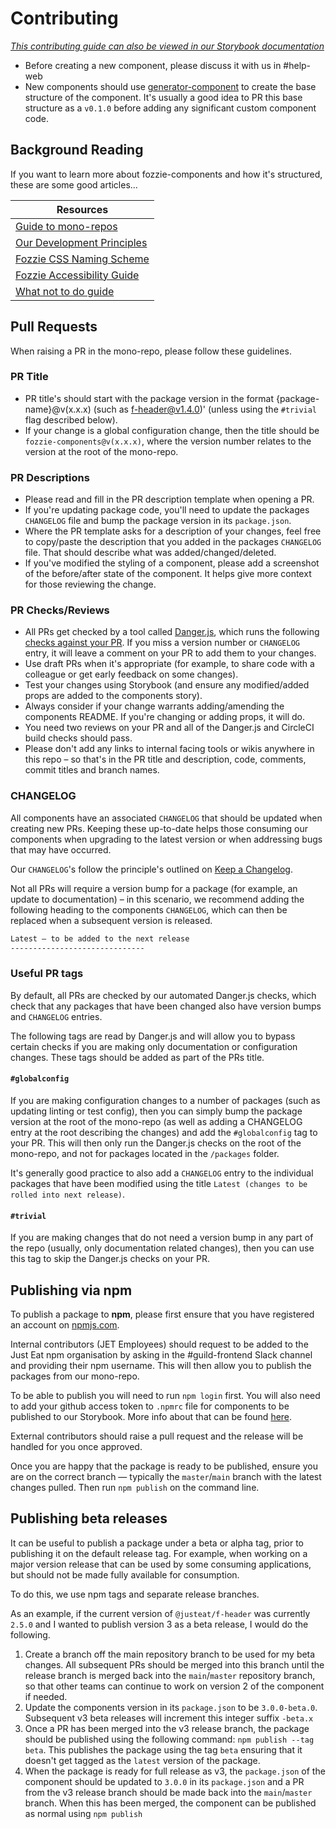 # Contributing

*_[This contributing guide can also be viewed in our Storybook documentation](https://vue.pie.design/?path=/story/documentation-getting-started-contributing--page)_*

- Before creating a new component, please discuss it with us in #help-web
- New components should use [generator-component](https://github.com/justeat/fozzie-components/tree/master/packages/tools/generator-component) to create the base structure of the component. It's usually a good idea to PR this base structure as a `v0.1.0` before adding any significant custom component code.

## Background Reading

If you want to learn more about fozzie-components and how it's structured, these are some good articles...

Resources |
------------- |
[Guide to mono-repos](https://www.toptal.com/front-end/guide-to-monorepos) |
[Our Development Principles](https://vue.pie.design/?path=/story/documentation-getting-started-development-principles--page) |
[Fozzie CSS Naming Scheme](https://fozzie.just-eat.com/documentation/css/css-naming) |
[Fozzie Accessibility Guide](https://fozzie.just-eat.com/documentation/general/accessibility/) |
[What not to do guide](https://vue.pie.design/?path=/story/documentation-standards-accessibility-overview--page) |

## Pull Requests

When raising a PR in the mono-repo, please follow these guidelines.

### PR Title

- PR title's should start with the package version in the format {package-name}@v(x.x.x) (such as f-header@v1.4.0)' (unless using the `#trivial` flag described below).
- If your change is a global configuration change, then the title should be `fozzie-components@v(x.x.x)`, where the version number relates to the version at the root of the mono-repo.

### PR Descriptions

- Please read and fill in the PR description template when opening a PR.
- If you're updating package code, you'll need to update the packages `CHANGELOG` file and bump the package version in its `package.json`.
- Where the PR template asks for a description of your changes, feel free to copy/paste the description that you added in the packages `CHANGELOG` file. That should describe what was added/changed/deleted.
- If you've modified the styling of a component, please add a screenshot of the before/after state of the component. It helps give more context for those reviewing the change.

### PR Checks/Reviews

- All PRs get checked by a tool called [Danger.js](https://danger.systems/js/), which runs the following [checks against your PR](https://github.com/justeat/fozzie-components/blob/master/dangerfile.js). If you miss a version number or `CHANGELOG` entry, it will leave a comment on your PR to add them to your changes.
- Use draft PRs when it's appropriate (for example, to share code with a colleague or get early feedback on some changes).
- Test your changes using Storybook (and ensure any modified/added props are added to the components story).
- Always consider if your change warrants adding/amending the components README. If you're changing or adding props, it will do.
- You need two reviews on your PR and all of the Danger.js and CircleCI build checks should pass.
- Please don't add any links to internal facing tools or wikis anywhere in this repo – so that's in the PR title and description, code, comments, commit titles and branch names.

### CHANGELOG

All components have an associated `CHANGELOG` that should be updated when creating new PRs. Keeping these up-to-date helps those consuming our components when upgrading to the latest version or when addressing bugs that may have occurred.

Our `CHANGELOG`'s follow the principle's outlined on [Keep a Changelog](https://keepachangelog.com/en/1.0.0/).

Not all PRs will require a version bump for a package (for example, an update to documentation) – in this scenario, we recommend adding the following heading to the components `CHANGELOG`, which can then be replaced when a subsequent version is released.

```md
Latest – to be added to the next release
------------------------------
```

### Useful PR tags

By default, all PRs are checked by our automated Danger.js checks, which check that any packages that have been changed also have version bumps and `CHANGELOG` entries.

The following tags are read by Danger.js and will allow you to bypass certain checks if you are making only documentation or configuration changes. These tags should be added as part of the PRs title.

#### `#globalconfig`

If you are making configuration changes to a number of packages (such as updating linting or test config), then you can simply bump the package version at the root of the mono-repo (as well as adding a CHANGELOG entry at the root describing the changes) and add the `#globalconfig` tag to your PR. This will then only run the Danger.js checks on the root of the mono-repo, and not for packages located in the `/packages` folder.

It's generally good practice to also add a `CHANGELOG` entry to the individual packages that have been modified using the title `Latest (changes to be rolled into next release)`.

#### `#trivial`

If you are making changes that do not need a version bump in any part of the repo (usually, only documentation related changes), then you can use this tag to skip the Danger.js checks on your PR.

## Publishing via npm

To publish a package to **npm**, please first ensure that you have registered an account on [npmjs.com](https://www.npmjs.com/).

Internal contributors (JET Employees) should request to be added to the Just Eat npm organisation by asking in the #guild-frontend Slack channel and providing their npm username. This will then allow you to publish the packages from our mono-repo.

To be able to publish you will need to run `npm login` first. You will also need to add your github access token to `.npmrc` file for components to be published to our Storybook. More info about that can be found [here](https://docs.github.com/en/packages/guides/configuring-npm-for-use-with-github-packages).

External contributors should raise a pull request and the release will be handled for you once approved.

Once you are happy that the package is ready to be published, ensure you are on the correct branch — typically the `master`/`main` branch with the latest changes pulled. Then run `npm publish` on the command line.

## Publishing beta releases

It can be useful to publish a package under a beta or alpha tag, prior to publishing it on the default release tag. For example, when working on a major version release that can be used by some consuming applications, but should not be made fully available for consumption.

To do this, we use npm tags and separate release branches.

As an example, if the current version of `@justeat/f-header` was currently `2.5.0` and I wanted to publish version 3 as a beta release, I would do the following.

1. Create a branch off the main repository branch to be used for my beta changes. All subsequent PRs should be merged into this branch until the release branch is merged back into the `main`/`master` repository branch, so that other teams can continue to work on version 2 of the component if needed.
2. Update the components version in its `package.json` to be `3.0.0-beta.0`. Subsequent v3 beta releases will increment this integer suffix `-beta.x`
3. Once a PR has been merged into the v3 release branch, the package should be published using the following command: `npm publish --tag beta`.
   This publishes the package using the tag `beta` ensuring that it doesn't get tagged as the `latest` version of the package.
4. When the package is ready for full release as v3, the `package.json` of the component should be updated to `3.0.0` in its `package.json` and a PR from the v3 release branch should be made back into the `main`/`master` branch. When this has been merged, the component can be published as normal using `npm publish`

